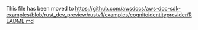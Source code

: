 This file has been moved to https://github.com/awsdocs/aws-doc-sdk-examples/blob/rust_dev_preview/rustv1/examples/cognitoidentityprovider/README.md
